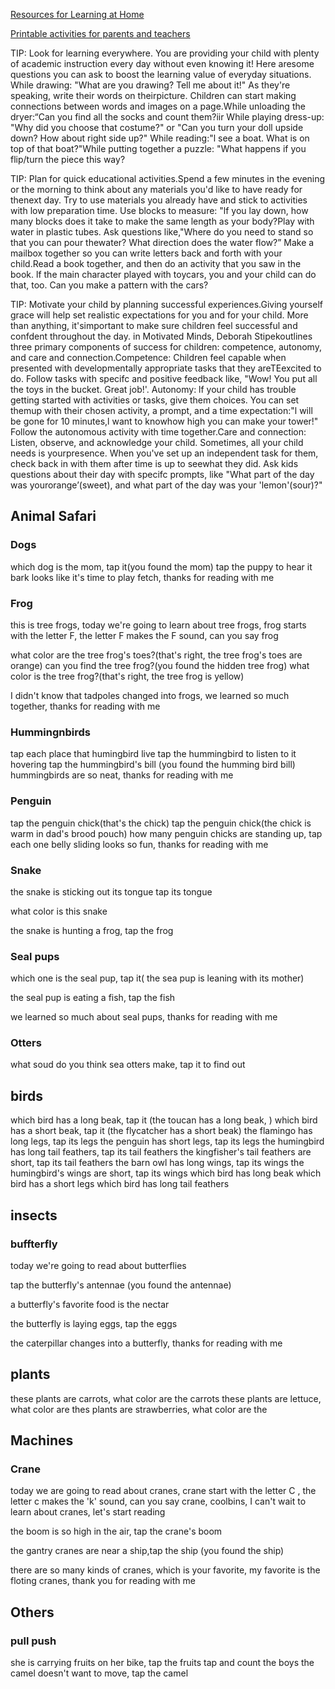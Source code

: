 

[Resources for Learning at Home](https://khankids.zendesk.com/hc/en-us/sections/360008428292-Resources-for-Learning-at-Home)

[Printable activities for parents and teachers](https://khankids.zendesk.com/hc/en-us/articles/360041004572-Printable-activities-for-parents-and-teachers#h_01EN1NR1D0AE21PXJ1KFY79TBB)

TIP: Look for learning everywhere.
You are providing your child with plenty of academic instruction every day without even knowing it! Here aresome questions you can ask to boost the learning value of everyday situations. While drawing: "What are you drawing? Tell me about it!" As they're speaking, write their words on theirpicture. Children can start making connections between words and images on a page.While unloading the dryer:“Can you find all the socks and count them?iir While playing dress-up: "Why did you choose that costume?" or "Can you turn your doll upside down?
How about right side up?"
While reading:"l see a boat. What is on top of that boat?"While putting together a puzzle: "What happens if you flip/turn the piece this way?

TIP: Plan for quick educational activities.Spend a few minutes in the evening or the morning to think about any materials you'd like to have ready for thenext day. Try to use materials you already have and stick to activities with low preparation time. Use blocks to measure: "lf you lay down, how many blocks does it take to make the same length as your body?Play with water in plastic tubes. Ask questions like,"Where do you need to stand so that you can pour thewater? What direction does the water flow?”
Make a mailbox together so you can write letters back and forth with your child.Read a book together, and then do an activity that you saw in the book. lf the main character played with toycars, you and your child can do that, too. Can you make a pattern with the cars?

TIP: Motivate your child by planning successful experiences.Giving yourself grace will help set realistic expectations for you and for your child. More than anything, it'simportant to make sure children feel successful and confdent throughout the day. in Motivated Minds, Deborah Stipekoutlines three primary components of success for children: competence, autonomy, and care and connection.Competence: Children feel capable when presented with developmentally appropriate tasks that they areTEexcited to do. Follow tasks with specifc and positive feedback like, "Wow! You put all the toys in the bucket. Great job!'. Autonomy: lf your child has trouble getting started with activities or tasks, give them choices. You can set themup with their chosen activity, a prompt, and a time expectation:"l will be gone for 10 minutes,l want to knowhow high you can make your tower!" Follow the autonomous activity with time together.Care and connection: Listen, observe, and acknowledge your child. Sometimes, all your child needs is yourpresence. When you've set up an independent task for them, check back in with them after time is up to seewhat they did. Ask kids questions about their day with specifc prompts, like "What part of the day was yourorange’(sweet), and what part of the day was your 'lemon'(sour)?"

## Animal Safari

### Dogs
which dog is the mom, tap it(you found the mom)
tap the puppy to hear it bark
looks like it's time to play fetch, thanks for reading with me

### Frog
this is tree frogs, today we're going to learn about tree frogs, frog starts with the letter F, the letter F makes the F sound, can you say frog

what color are the tree frog's toes?(that's right, the tree frog's toes are orange)
can you find the tree frog?(you found the hidden tree frog)
what color is the tree frog?(that's right, the tree frog is yellow)

I didn't know that tadpoles changed into frogs, we learned so much together, thanks for reading with me

### Hummingnbirds
tap each place that humingbird live
tap the hummingbird to listen to it hovering
tap the hummingbird's bill (you found the humming bird bill)
hummingbirds are so neat, thanks for reading with me

### Penguin
tap the penguin chick(that's the chick)
tap the penguin chick(the chick is warm in dad's brood pouch)
how many penguin chicks are standing up, tap each one
belly sliding looks so fun, thanks for reading with me


### Snake
the snake is sticking out its tongue tap its tongue

what color is this snake

the snake is hunting a frog, tap the frog

### Seal pups

which one is the seal pup, tap it( the sea pup is leaning with its mother)

the seal pup is eating a fish, tap the fish

we learned so much about seal pups, thanks for reading with me

### Otters

what soud do you think sea otters make, tap it to find out




## birds
which bird has a long beak, tap it (the toucan has a long beak, )
which bird has a short beak, tap it (the flycatcher has a short beak)
the flamingo has long legs, tap its legs
the penguin has short legs, tap its legs
the humingbird has long tail feathers, tap its tail feathers
the kingfisher's tail feathers are short, tap its tail feathers
the barn owl has long wings, tap its wings
the humingbird's wings are short, tap its wings
which bird has long beak
which bird has a short legs
which bird has long tail feathers

## insects

### buffterfly
today we're going to read about butterflies

tap the butterfly's antennae (you found the antennae)

a butterfly's favorite food is the nectar

the butterfly is laying eggs, tap the eggs

the caterpillar changes into a butterfly, thanks for reading with me

## plants

these plants are carrots, what color are the carrots
these plants are lettuce, what color are 
thes plants are strawberries, what color are the 

## Machines

### Crane
today we are going to read about cranes, crane start with the letter C , the letter c makes the 'k' sound, can you say crane, coolbins, I can't wait to learn about cranes, let's start reading

the boom is so high in the air, tap the crane's boom

the gantry cranes are near a ship,tap the ship (you found the ship)

there are so many kinds of cranes, which is your favorite, my favorite is the floting cranes, thank you for reading with me


## Others

### pull push

she is carrying fruits on her bike, tap the fruits
tap and count the boys
the camel doesn't want to move, tap the camel
